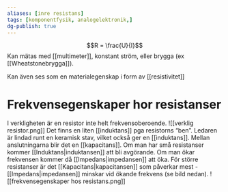 ```yaml
---
aliases: [inre resistans]
tags: [komponentfysik, analogelektronik,]
dg-publish: true
---
```

$$R = \frac{U}{I}$$
Kan mätas med [[multimeter]], konstant ström, eller brygga (ex [[Wheatstonebrygga]]).

Kan även ses som en materialegenskap i form av [[resistivitet]]

# Frekvensegenskaper hor resistanser
I verkligheten är en resistor inte helt frekvensoberoende. 
![[verklig resistor.png]]
Det finns en liten [[induktans]] pga resistorns “ben”. Ledaren är lindad runt en keramisk stav, vilket också ger en [[induktans]]. Mellan anslutningarna blir det en [[kapacitans]]. Om man har små resistanser kommer [[Induktans|induktansen]] att bli avgörande. Om man ökar frekvensen kommer då [[Impedans|impedansen]] att öka. För större resistanser är det [[Kapacitans|kapacitansen]] som påverkar mest - [[Impedans|impedansen]] minskar vid ökande frekvens (se bild nedan). 
![[frekvensegenskaper hos resistans.png]]
